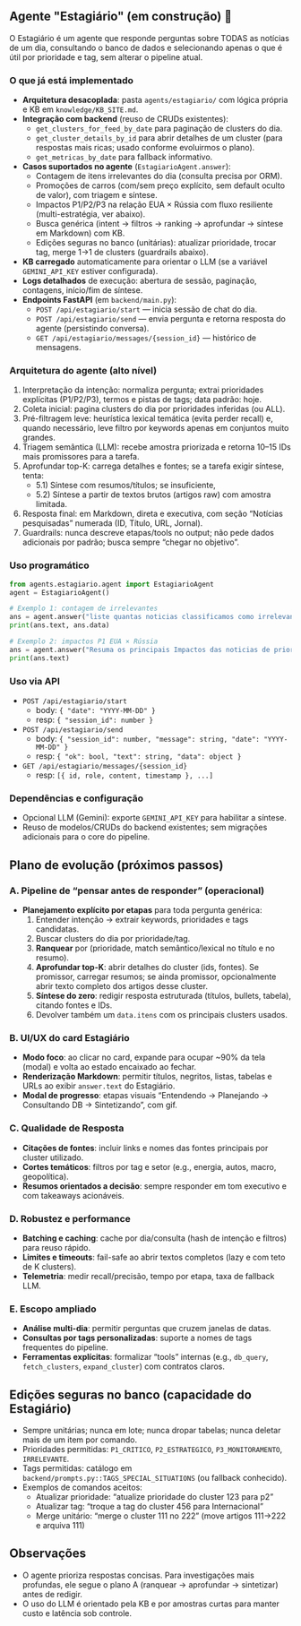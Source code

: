 ## Agente "Estagiário" (em construção) 🚧

O Estagiário é um agente que responde perguntas sobre TODAS as notícias de um dia, consultando o banco de dados e selecionando apenas o que é útil por prioridade e tag, sem alterar o pipeline atual.

### O que já está implementado
- **Arquitetura desacoplada**: pasta `agents/estagiario/` com lógica própria e KB em `knowledge/KB_SITE.md`.
- **Integração com backend** (reuso de CRUDs existentes):
  - `get_clusters_for_feed_by_date` para paginação de clusters do dia.
  - `get_cluster_details_by_id` para abrir detalhes de um cluster (para respostas mais ricas; usado conforme evoluirmos o plano).
  - `get_metricas_by_date` para fallback informativo.
- **Casos suportados no agente** (`EstagiarioAgent.answer`):
  - Contagem de itens irrelevantes do dia (consulta precisa por ORM).
  - Promoções de carros (com/sem preço explícito, sem default oculto de valor), com triagem e síntese.
  - Impactos P1/P2/P3 na relação EUA × Rússia com fluxo resiliente (multi-estratégia, ver abaixo).
  - Busca genérica (intent → filtros → ranking → aprofundar → síntese em Markdown) com KB.
  - Edições seguras no banco (unitárias): atualizar prioridade, trocar tag, merge 1→1 de clusters (guardrails abaixo).
- **KB carregado** automaticamente para orientar o LLM (se a variável `GEMINI_API_KEY` estiver configurada).
- **Logs detalhados** de execução: abertura de sessão, paginação, contagens, início/fim de síntese.
- **Endpoints FastAPI** (em `backend/main.py`):
  - `POST /api/estagiario/start` — inicia sessão de chat do dia.
  - `POST /api/estagiario/send` — envia pergunta e retorna resposta do agente (persistindo conversa).
  - `GET /api/estagiario/messages/{session_id}` — histórico de mensagens.

### Arquitetura do agente (alto nível)
1) Interpretação da intenção: normaliza pergunta; extrai prioridades explícitas (P1/P2/P3), termos e pistas de tags; data padrão: hoje.
2) Coleta inicial: pagina clusters do dia por prioridades inferidas (ou ALL).
3) Pré-filtragem leve: heurística lexical temática (evita perder recall) e, quando necessário, leve filtro por keywords apenas em conjuntos muito grandes.
4) Triagem semântica (LLM): recebe amostra priorizada e retorna 10–15 IDs mais promissores para a tarefa.
5) Aprofundar top-K: carrega detalhes e fontes; se a tarefa exigir síntese, tenta:
   - 5.1) Síntese com resumos/títulos; se insuficiente,
   - 5.2) Síntese a partir de textos brutos (artigos raw) com amostra limitada.
6) Resposta final: em Markdown, direta e executiva, com seção “Notícias pesquisadas” numerada (ID, Título, URL, Jornal).
7) Guardrails: nunca descreve etapas/tools no output; não pede dados adicionais por padrão; busca sempre “chegar no objetivo”.

### Uso programático
```python
from agents.estagiario.agent import EstagiarioAgent
agent = EstagiarioAgent()

# Exemplo 1: contagem de irrelevantes
ans = agent.answer("liste quantas noticias classificamos como irrelevantes")
print(ans.text, ans.data)

# Exemplo 2: impactos P1 EUA × Rússia
ans = agent.answer("Resuma os principais Impactos das noticias de prioridade p1 para a relacao EUA x Russia")
print(ans.text)
```

### Uso via API
- `POST /api/estagiario/start`
  - body: `{ "date": "YYYY-MM-DD" }`
  - resp: `{ "session_id": number }`
- `POST /api/estagiario/send`
  - body: `{ "session_id": number, "message": string, "date": "YYYY-MM-DD" }`
  - resp: `{ "ok": bool, "text": string, "data": object }`
- `GET /api/estagiario/messages/{session_id}`
  - resp: `[{ id, role, content, timestamp }, ...]`

### Dependências e configuração
- Opcional LLM (Gemini): exporte `GEMINI_API_KEY` para habilitar a síntese.
- Reuso de modelos/CRUDs do backend existentes; sem migrações adicionais para o core do pipeline.

## Plano de evolução (próximos passos)

### A. Pipeline de “pensar antes de responder” (operacional)
- **Planejamento explícito por etapas** para toda pergunta genérica:
  1) Entender intenção → extrair keywords, prioridades e tags candidatas.
  2) Buscar clusters do dia por prioridade/tag.
  3) **Ranquear** por (prioridade, match semântico/lexical no título e no resumo).
  4) **Aprofundar top-K**: abrir detalhes do cluster (ids, fontes). Se promissor, carregar resumos; se ainda promissor, opcionalmente abrir texto completo dos artigos desse cluster.
  5) **Síntese do zero**: redigir resposta estruturada (títulos, bullets, tabela), citando fontes e IDs.
  6) Devolver também um `data.itens` com os principais clusters usados.

### B. UI/UX do card Estagiário
- **Modo foco**: ao clicar no card, expande para ocupar ~90% da tela (modal) e volta ao estado encaixado ao fechar.
- **Renderização Markdown**: permitir títulos, negritos, listas, tabelas e URLs ao exibir `answer.text` do Estagiário.
- **Modal de progresso**: etapas visuais “Entendendo → Planejando → Consultando DB → Sintetizando”, com gif.

### C. Qualidade de Resposta
- **Citações de fontes**: incluir links e nomes das fontes principais por cluster utilizado.
- **Cortes temáticos**: filtros por tag e setor (e.g., energia, autos, macro, geopolítica).
- **Resumos orientados a decisão**: sempre responder em tom executivo e com takeaways acionáveis.

### D. Robustez e performance
- **Batching e caching**: cache por dia/consulta (hash de intenção e filtros) para reuso rápido.
- **Limites e timeouts**: fail-safe ao abrir textos completos (lazy e com teto de K clusters).
- **Telemetria**: medir recall/precisão, tempo por etapa, taxa de fallback LLM.

### E. Escopo ampliado
- **Análise multi-dia**: permitir perguntas que cruzem janelas de datas.
- **Consultas por tags personalizadas**: suporte a nomes de tags frequentes do pipeline.
- **Ferramentas explícitas**: formalizar “tools” internas (e.g., `db_query`, `fetch_clusters`, `expand_cluster`) com contratos claros.

## Edições seguras no banco (capacidade do Estagiário)
- Sempre unitárias; nunca em lote; nunca dropar tabelas; nunca deletar mais de um item por comando.
- Prioridades permitidas: `P1_CRITICO`, `P2_ESTRATEGICO`, `P3_MONITORAMENTO`, `IRRELEVANTE`.
- Tags permitidas: catálogo em `backend/prompts.py::TAGS_SPECIAL_SITUATIONS` (ou fallback conhecido).
- Exemplos de comandos aceitos:
  - Atualizar prioridade: “atualize prioridade do cluster 123 para p2”
  - Atualizar tag: “troque a tag do cluster 456 para Internacional”
  - Merge unitário: “merge o cluster 111 no 222” (move artigos 111→222 e arquiva 111)

## Observações
- O agente prioriza respostas concisas. Para investigações mais profundas, ele segue o plano A (ranquear → aprofundar → sintetizar) antes de redigir.
- O uso do LLM é orientado pela KB e por amostras curtas para manter custo e latência sob controle.


